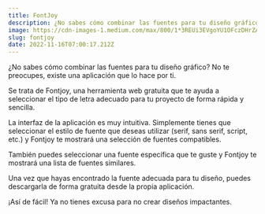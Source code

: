 ```yaml
---
title: FontJoy
description: ¿No sabes cómo combinar las fuentes para tu diseño gráfico? No te preocupes, existe una aplicación que lo hace por ti.
image: https://cdn-images-1.medium.com/max/800/1*3REUi3EVgoYU1OFczDHrZA.jpeg
slug: fontjoy
date: 2022-11-16T07:00:17.212Z
---
```


¿No sabes cómo combinar las fuentes para tu diseño gráfico? No te preocupes, existe una aplicación que lo hace por ti.

Se trata de Fontjoy, una herramienta web gratuita que te ayuda a seleccionar el tipo de letra adecuado para tu proyecto de forma rápida y sencilla.

La interfaz de la aplicación es muy intuitiva. Simplemente tienes que seleccionar el estilo de fuente que deseas utilizar (serif, sans serif, script, etc.) y Fontjoy te mostrará una selección de fuentes compatibles.

También puedes seleccionar una fuente específica que te guste y Fontjoy te mostrará una lista de fuentes similares.

Una vez que hayas encontrado la fuente adecuada para tu diseño, puedes descargarla de forma gratuita desde la propia aplicación.

¡Así de fácil! Ya no tienes excusa para no crear diseños impactantes.